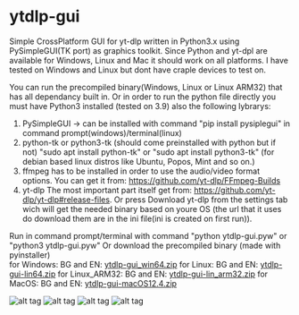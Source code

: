 # ytdlp-gui
Simple CrossPlatform GUI for yt-dlp written in Python3.x using PySimpleGUI(TK port) as graphics toolkit.
Since Python and yt-dpl are available for Windows, Linux and Mac it should work on all platforms.
I have tested on Windows and Linux but dont have craple devices to test on.

You can run the precompiled binary(Windows, Linux or Linux ARM32) that has all dependancy built in.
Or in order to run the python file directly you must have Python3 installed (tested on 3.9) also the following lybrarys:
1) PySimpleGUI -> can be installed with command "pip install pysiplegui" in command prompt(windows)/terminal(linux)
2) python-tk or python3-tk (should come preinstalled with python but if not) "sudo apt install python-tk" or "sudo apt install python3-tk" (for debian based linux distros like Ubuntu, Popos, Mint and so on.)
3) ffmpeg has to be installed in order to use the audio/video format options. You can get it from: https://github.com/yt-dlp/FFmpeg-Builds
4) yt-dlp The most important part itself get from: https://github.com/yt-dlp/yt-dlp#release-files. Or press Download yt-dlp from the settings tab wich will get the needed binary based on youre OS (the url that it uses do download them are in the ini file(ini is created on first run)).

Run in command prompt/terminal with command "python ytdlp-gui.pyw" or "python3 ytdlp-gui.pyw"
Or download the precompiled binary (made with pyinstaller)  
  for Windows: BG and EN: [ytdlp-gui_win64.zip](https://github.com/JmanJulian/ytdlp-gui/files/9033382/ytdlp-gui_win64.zip)
  for Linux: BG and EN: [ytdlp-gui-lin64.zip](https://github.com/JmanJulian/ytdlp-gui/files/9033468/ytdlp-gui-lin64.zip)
  for Linux_ARM32: BG and EN: [ytdlp-gui-lin_arm32.zip](https://github.com/JmanJulian/ytdlp-gui/files/9033445/ytdlp-gui-arm32.zip)
  for MacOS: BG and EN: [ytdlp-gui-macOS12.4.zip](https://github.com/JmanJulian/ytdlp-gui/files/9033374/ytdlp-gui-macOS12.4.zip)

![alt tag](https://github.com/JmanJulian/ytdlp-gui/blob/main/img/Screenshot/W10-4.PNG)
![alt tag](https://github.com/JmanJulian/ytdlp-gui/blob/main/img/Screenshot/win7-4.png)
![alt tag](https://github.com/JmanJulian/ytdlp-gui/blob/main/img/Screenshot/ubuntu_mate_22.04-1.PNG)
![alt tag](https://github.com/JmanJulian/ytdlp-gui/blob/main/img/Screenshot/rpi4-12.png)
